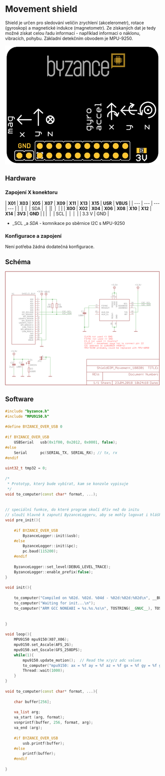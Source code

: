 # Movement shield

Shield je určen pro sledování veličin zrychlení \(akcelerometr\), rotace \(gyroskop\) a magnetické indukce \(magnetometr\). Ze získaných dat je tedy možné získat celou řadu informací - například informaci o náklonu, vibracích, pohybu. Základní detekčním obvodem je MPU-9250.

![](../../../.gitbook/assets/shield_movement_b1.png)

## Hardware

### Zapojení X konektoru 

| **X01** | **X03** | **X05** | **X07** | **X09** | **X11** | **X13** | **X15** | **USR** | **VBUS** |
| --- | --- | --- | --- |
| ​ | ​ | ​ | SDA | ​ | ​ | ​ | ​ | ​ |  |
| **X00** | **X02** | **X04** | **X06** | **X08** | **X10** | **X12** | **X14** | **3V3** | **GND** |
|  | ​ | ​ | SCL | ​ | ​ | ​ |  | 3.3 V | GND |

* _SCL _a _SDA_ - komnikace po sběrnice I2C s MPU-9250

### Konfigurace a zapojení

Není potřeba žádná dodatečná konfigurace. 

## Schéma

![](../../../.gitbook/assets/shieldg3m_movement_180201.png)

## Software

```cpp
#include "byzance.h"
#include "MPU9150.h"

#define BYZANCE_OVER_USB 0

#if BYZANCE_OVER_USB
	USBSerial	usb(0x1f00, 0x2012, 0x0001, false);
#else
	Serial		pc(SERIAL_TX, SERIAL_RX); // tx, rx
#endif

uint32_t tmp32 = 0;

/*
 * Prototyp, který bude vybírat, kam se konzole vypisuje
 */
void to_computer(const char* format, ...);


// speciální funkce, do které program skočí dřív než do initu
// slouží hlavně k zapnutí ByzanceLoggeru, aby se mohly logovat i hlášky z Byzance::init a connect
void pre_init(){

	#if BYZANCE_OVER_USB
		ByzanceLogger::init(&usb);
	#else
		ByzanceLogger::init(&pc);
		pc.baud(115200);
	#endif

	ByzanceLogger::set_level(DEBUG_LEVEL_TRACE);
	ByzanceLogger::enable_prefix(false);
}

void init(){

	to_computer("Compiled on %02d. %02d. %04d - %02d:%02d:%02d\n", __BUILD_DAY__, __BUILD_MONTH__, __BUILD_YEAR_LEN4__, __BUILD_HOUR__, __BUILD_MINUTE__, __BUILD_SECOND__);
	to_computer("Waiting for init...\n");
	to_computer("ARM GCC NONEABI = %s.%s.%s\n", TOSTRING(__GNUC__), TOSTRING(__GNUC_MINOR__), TOSTRING(__GNUC_PATCHLEVEL__));


}

void loop(){
	MPU9150 mpu9150(X07,X06);
	mpu9150.set_Ascale(AFS_2G);
	mpu9150.set_Gscale(GFS_250DPS);
	while(1){
		mpu9150.update_motion();  // Read the x/y/z adc values
		to_computer("mpu9150: ax = %f ay = %f az = %f gx = %f gy = %f gz = %f\n",mpu9150.ax,mpu9150.ay,mpu9150.az,mpu9150.gx,mpu9150.gy,mpu9150.gz);
		Thread::wait(1000);
	}
}

void to_computer(const char* format, ...){

	char buffer[256];

	va_list arg;
	va_start (arg, format);
	vsnprintf(buffer, 256, format, arg);
	va_end (arg);

	#if BYZANCE_OVER_USB
		usb.printf(buffer);
	#else
		printf(buffer);
	#endif

}
```

